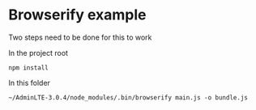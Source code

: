 # Browserify example

Two steps need to be done for this to work

In the project root

    npm install

In this folder

    ~/AdminLTE-3.0.4/node_modules/.bin/browserify main.js -o bundle.js
